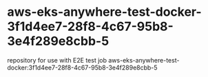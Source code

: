 # aws-eks-anywhere-test-docker-3f1d4ee7-28f8-4c67-95b8-3e4f289e8cbb-5
repository for use with E2E test job aws-eks-anywhere-test-docker:3f1d4ee7-28f8-4c67-95b8-3e4f289e8cbb-5
